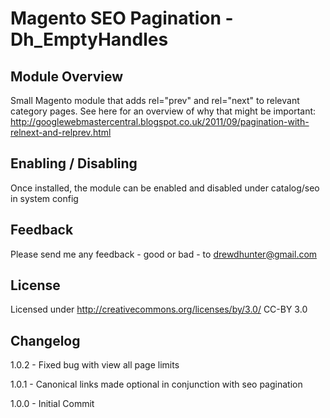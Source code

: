 Magento SEO Pagination - Dh_EmptyHandles
================================

Module Overview
-------------------------
Small Magento module that adds rel="prev" and rel="next" to relevant category pages. See here for an overview of why that might be important: http://googlewebmastercentral.blogspot.co.uk/2011/09/pagination-with-relnext-and-relprev.html


Enabling / Disabling
-------------------------
Once installed, the module can be enabled and disabled under catalog/seo in system config


Feedback
-------------------------
Please send me any feedback - good or bad - to drewdhunter@gmail.com


License
-------------------------
Licensed under http://creativecommons.org/licenses/by/3.0/ CC-BY 3.0


Changelog
-------------------------
1.0.2 - Fixed bug with view all page limits

1.0.1 - Canonical links made optional in conjunction with seo pagination

1.0.0 - Initial Commit